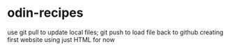# odin-recipes
use git pull to update local files; git push to load file back to github
creating first website using just HTML for now